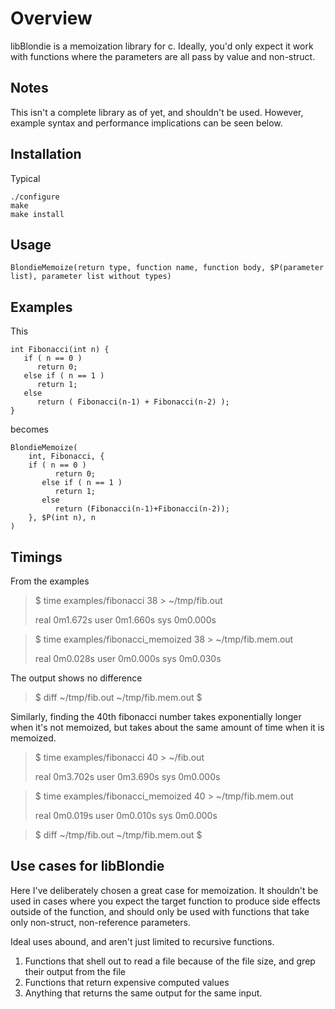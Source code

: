 # Overview
libBlondie is a memoization library for c. Ideally, you'd only expect it work with functions where the parameters are all pass by value and non-struct. 

## Notes
This isn't a complete library as of yet, and shouldn't be used. However, example syntax and performance implications can be seen below.

## Installation
Typical
```
./configure
make
make install
```

## Usage
```
BlondieMemoize(return type, function name, function body, $P(parameter list), parameter list without types)
```

## Examples
This

```
int Fibonacci(int n) {
   if ( n == 0 )
      return 0;
   else if ( n == 1 )
      return 1;
   else
      return ( Fibonacci(n-1) + Fibonacci(n-2) );
} 
```

becomes

```
BlondieMemoize( 
    int, Fibonacci, {
    if ( n == 0 )
          return 0;
       else if ( n == 1 )
          return 1;
       else
          return (Fibonacci(n-1)+Fibonacci(n-2));
    }, $P(int n), n
)
```

## Timings
From the examples

> $ time examples/fibonacci 38 > ~/tmp/fib.out
> 
> real    0m1.672s
> user    0m1.660s
> sys     0m0.000s

> $ time examples/fibonacci_memoized 38 > ~/tmp/fib.mem.out
> 
> real    0m0.028s
> user    0m0.000s
> sys     0m0.030s

The output shows no difference

> $ diff ~/tmp/fib.out ~/tmp/fib.mem.out
> $

Similarly, finding the 40th fibonacci number takes exponentially longer when it's not memoized, but takes about the same amount of time when it is memoized.

> $ time examples/fibonacci 40 > ~/fib.out
> 
> real    0m3.702s
> user    0m3.690s
> sys     0m0.000s

> $ time examples/fibonacci_memoized 40 > ~/tmp/fib.mem.out
> 
> real    0m0.019s
> user    0m0.010s
> sys     0m0.000s

> $ diff ~/tmp/fib.out ~/tmp/fib.mem.out
> $

## Use cases for libBlondie
Here I've deliberately chosen a great case for memoization. It shouldn't be used in cases where you expect the target function to produce side effects outside of the function, and should only be used with functions that take only non-struct, non-reference parameters. 

Ideal uses abound, and aren't just limited to recursive functions.

1. Functions that shell out to read a file because of the file size, and grep their output from the file
2. Functions that return expensive computed values
3. Anything that returns the same output for the same input.

